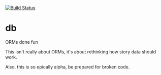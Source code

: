 [![Build Status](https://travis-ci.org/ttacon/pouch.svg?branch=master)](https://travis-ci.org/ttacon/pouch)


# db
ORMs done fun

This isn't really about ORMs, it's about rethinking how story data should work.

Also, this is so epically alpha, be prepared for broken code.
